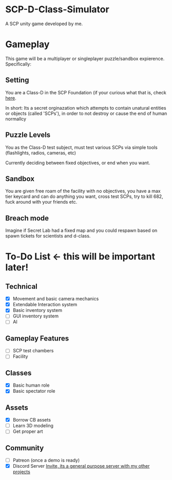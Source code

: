 # SCP-D-Class-Simulator
A SCP unity game developed by me.

# Gameplay
This game will be a multiplayer or singleplayer puzzle/sandbox expierence. Specifically:

## Setting
You are a Class-D in the SCP Foundation (if your curious what that is, check [here](https://scp-wiki.wikidot.com/).

In short:
 Its a secret orginazation which attempts to contain unatural entities or objects (called 'SCPs'), in order to not destroy or cause the end of human normallcy

## Puzzle Levels
You as the Class-D test subject, must test various SCPs via simple tools (flashlights, radios, cameras, etc)

Currently deciding between fixed objectives, or end when you want. 

## Sandbox
You are given free roam of the facility with no objectives, you have a max tier keycard and can do anything you want, cross test SCPs, try to kill 682, fuck around with your friends etc.

## Breach mode
Imagine if Secret Lab had a fixed map and you could respawn based on spawn tickets for scientists and d-class.

# To-Do List <- this will be important later!
## Technical
- [X] Movement and basic camera mechanics
- [X] Extendable Interaction system
- [X] Basic inventory system
- [ ] GUI inventory system
- [ ] AI
## Gameplay Features
- [ ] SCP test chambers
- [ ] Facility
## Classes
- [X] Basic human role
- [X] Basic spectator role
## Assets
- [X] Borrow CB assets
- [ ] Learn 3D modeling
- [ ] Get proper art
## Community
- [ ] Patreon (once a demo is ready)
- [X] Discord Server [Invite, its a general purpose server with my other projects](https://discord.gg/P22tFkjTm3)
